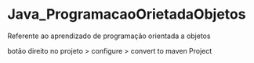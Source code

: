 # Java_ProgramacaoOrietadaObjetos
Referente ao aprendizado de programação orientada a objetos

botão direito no projeto > configure > convert to maven Project
